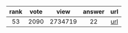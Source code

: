 
| rank | vote | view | answer | url |
|:-:|:-:|:-:|:-:|:-:|
|53|2090|2734719|22| [url](http://stackoverflow.com/questions/16476924/how-to-iterate-over-rows-in-a-dataframe-in-pandas) |
